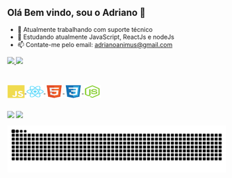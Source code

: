## Olá Bem vindo, sou o Adriano 👋

- 🔭 Atualmente trabalhando com suporte técnico
- 🌱 Estudando atualmente JavaScript, ReactJs e nodeJs
- 📫 Contate-me pelo email: adrianoanimus@gmail.com

 <div>
  <a href="https://github.com/ADRIANOANIMUS">
  <img height="180em" src="https://github-readme-stats.vercel.app/api?username=adrianoanimus&show_icons=true&theme=dark&include_all_commits=true&count_private=true"/>
  <img height="180em" src="https://github-readme-stats.vercel.app/api/top-langs/?username=adrianoanimus&layout=compact&langs_count=7&theme=dark"/>
</div>
  
  ##
  
  <div style="display: inline_block"><br>
  <img align="center" alt="adrianoanimus-Js" height="30" width="40" src="https://raw.githubusercontent.com/devicons/devicon/master/icons/javascript/javascript-plain.svg">  
  <img align="center" alt="adrianoanimus-React" height="30" width="40" src="https://raw.githubusercontent.com/devicons/devicon/master/icons/react/react-original.svg">
  <img align="center" alt="adrianoanimus-HTML" height="30" width="40" src="https://raw.githubusercontent.com/devicons/devicon/master/icons/html5/html5-original.svg">
  <img align="center" alt="adrianoanimus-CSS" height="30" width="40" src="https://raw.githubusercontent.com/devicons/devicon/master/icons/css3/css3-original.svg">
  <img align="center" alt="adrianoanimus-NODEJS" height="30" width="40" src="https://raw.githubusercontent.com/devicons/devicon/master/icons/nodejs/nodejs-original.svg"> 
  
</div> 
  
  ##
  
 <div> 
  <a href = "adrianoanimusgmail.com"><img src="https://img.shields.io/badge/-Gmail-%23333?style=for-the-badge&logo=gmail&logoColor=red" target="_blank"></a>
  <a href="https://www.linkedin.com/in/rafaella-ballerini-45875016a" target="_blank"><img src="https://img.shields.io/badge/-LinkedIn-%230077B5?style=for-the-badge&logo=linkedin&logoColor=white" target="_blank"></a> 
 
  ![Snake animation](https://github.com/adrianoanimus/adrianoanimus/blob/output/github-contribution-grid-snake.svg)
 
</div>
